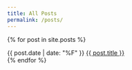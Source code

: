 ```yaml
---
title: All Posts
permalink: /posts/
---
```


{% for post in site.posts %}
<article>
    <time>{{ post.date | date: "%F" }}</time>
    <span><a href="{{ post.url }}">{{ post.title }}</a></span>
</article>
{% endfor %}
